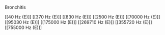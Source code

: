 Bronchitis

[[40 Hz (E)]]
[[370 Hz (E)]]
[[830 Hz (E)]]
[[2500 Hz (E)]]
[[70000 Hz (E)]]
[[95030 Hz (E)]]
[[175000 Hz (E)]]
[[269710 Hz (E)]]
[[355720 Hz (E)]]
[[755000 Hz (E)]]